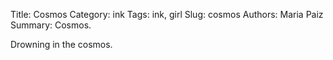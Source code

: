 Title: Cosmos
Category: ink
Tags: ink, girl
Slug: cosmos
Authors: Maria Paiz
Summary: Cosmos.

Drowning in the cosmos.

